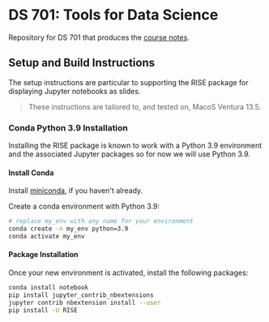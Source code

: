 # DS 701: Tools for Data Science

Repository for DS 701 that produces the [course notes](https://mcrovella.github.io/DS701-Tools-for-Data-Science).

## Setup and Build Instructions

The setup instructions are particular to supporting the RISE package for displaying Jupyter notebooks as slides.

> These instructions are tailored to, and tested on, MacoS Ventura 13.5.

### Conda Python 3.9 Installation

Installing the RISE package is known to work with a Python 3.9 environment and the associated Jupyter packages so for now we will use Python 3.9.

#### Install Conda
Install [miniconda](https://docs.conda.io/en/latest/miniconda.html), if you haven't already.

Create a conda environment with Python 3.9:

```sh
# replace my_env with any name for your environment
conda create -n my_env python=3.9
conda activate my_env
```

#### Package Installation

Once your new environment is activated, install the following packages:

```sh
conda install notebook
pip install jupyter_contrib_nbextensions
jupyter contrib nbextension install --user
pip install -U RISE
```
